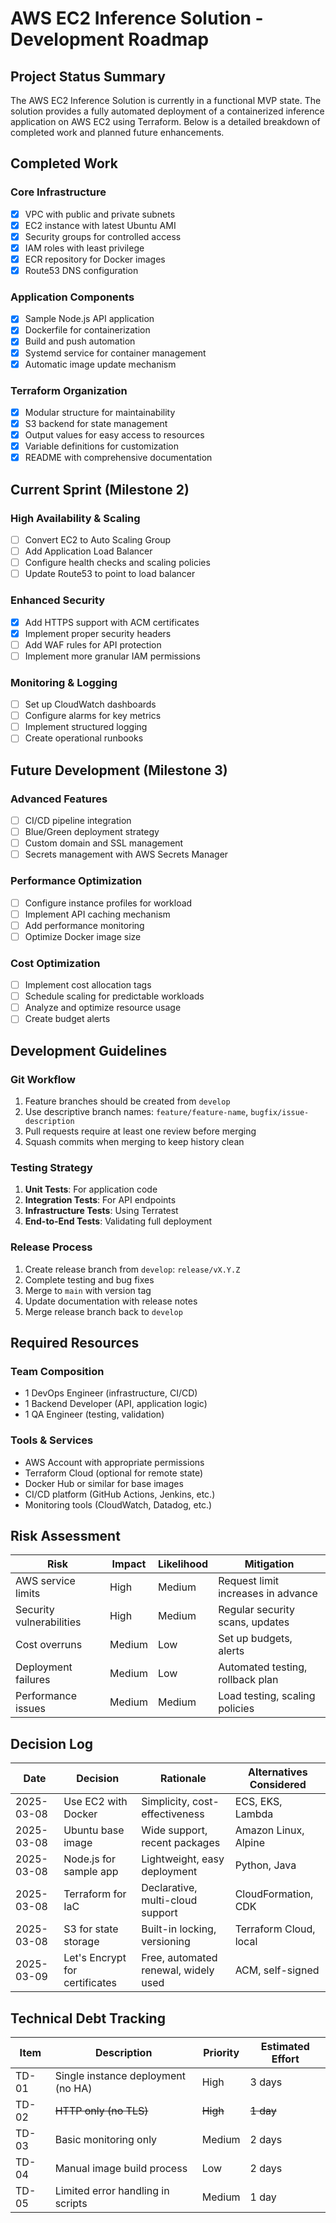 # AWS EC2 Inference Solution - Development Roadmap

## Project Status Summary

The AWS EC2 Inference Solution is currently in a functional MVP state. The solution provides a fully automated deployment of a containerized inference application on AWS EC2 using Terraform. Below is a detailed breakdown of completed work and planned future enhancements.

## Completed Work

### Core Infrastructure

- [x] VPC with public and private subnets
- [x] EC2 instance with latest Ubuntu AMI
- [x] Security groups for controlled access
- [x] IAM roles with least privilege
- [x] ECR repository for Docker images
- [x] Route53 DNS configuration

### Application Components

- [x] Sample Node.js API application
- [x] Dockerfile for containerization
- [x] Build and push automation
- [x] Systemd service for container management
- [x] Automatic image update mechanism

### Terraform Organization

- [x] Modular structure for maintainability
- [x] S3 backend for state management
- [x] Output values for easy access to resources
- [x] Variable definitions for customization
- [x] README with comprehensive documentation

## Current Sprint (Milestone 2)

### High Availability & Scaling

- [ ] Convert EC2 to Auto Scaling Group
- [ ] Add Application Load Balancer
- [ ] Configure health checks and scaling policies
- [ ] Update Route53 to point to load balancer

### Enhanced Security

- [x] Add HTTPS support with ACM certificates
- [x] Implement proper security headers
- [ ] Add WAF rules for API protection
- [ ] Implement more granular IAM permissions

### Monitoring & Logging

- [ ] Set up CloudWatch dashboards
- [ ] Configure alarms for key metrics
- [ ] Implement structured logging
- [ ] Create operational runbooks

## Future Development (Milestone 3)

### Advanced Features

- [ ] CI/CD pipeline integration
- [ ] Blue/Green deployment strategy
- [ ] Custom domain and SSL management
- [ ] Secrets management with AWS Secrets Manager

### Performance Optimization

- [ ] Configure instance profiles for workload
- [ ] Implement API caching mechanism
- [ ] Add performance monitoring
- [ ] Optimize Docker image size

### Cost Optimization

- [ ] Implement cost allocation tags
- [ ] Schedule scaling for predictable workloads
- [ ] Analyze and optimize resource usage
- [ ] Create budget alerts

## Development Guidelines

### Git Workflow

1. Feature branches should be created from `develop`
2. Use descriptive branch names: `feature/feature-name`, `bugfix/issue-description`
3. Pull requests require at least one review before merging
4. Squash commits when merging to keep history clean

### Testing Strategy

1. **Unit Tests**: For application code
2. **Integration Tests**: For API endpoints
3. **Infrastructure Tests**: Using Terratest
4. **End-to-End Tests**: Validating full deployment

### Release Process

1. Create release branch from `develop`: `release/vX.Y.Z`
2. Complete testing and bug fixes
3. Merge to `main` with version tag
4. Update documentation with release notes
5. Merge release branch back to `develop`

## Required Resources

### Team Composition

- 1 DevOps Engineer (infrastructure, CI/CD)
- 1 Backend Developer (API, application logic)
- 1 QA Engineer (testing, validation)

### Tools & Services

- AWS Account with appropriate permissions
- Terraform Cloud (optional for remote state)
- Docker Hub or similar for base images
- CI/CD platform (GitHub Actions, Jenkins, etc.)
- Monitoring tools (CloudWatch, Datadog, etc.)

## Risk Assessment

| Risk                     | Impact | Likelihood | Mitigation                         |
| ------------------------ | ------ | ---------- | ---------------------------------- |
| AWS service limits       | High   | Medium     | Request limit increases in advance |
| Security vulnerabilities | High   | Medium     | Regular security scans, updates    |
| Cost overruns            | Medium | Low        | Set up budgets, alerts             |
| Deployment failures      | Medium | Low        | Automated testing, rollback plan   |
| Performance issues       | Medium | Medium     | Load testing, scaling policies     |

## Decision Log

| Date       | Decision                       | Rationale                             | Alternatives Considered |
| ---------- | ------------------------------ | ------------------------------------- | ----------------------- |
| 2025-03-08 | Use EC2 with Docker            | Simplicity, cost-effectiveness        | ECS, EKS, Lambda        |
| 2025-03-08 | Ubuntu base image              | Wide support, recent packages         | Amazon Linux, Alpine    |
| 2025-03-08 | Node.js for sample app         | Lightweight, easy deployment          | Python, Java            |
| 2025-03-08 | Terraform for IaC              | Declarative, multi-cloud support      | CloudFormation, CDK     |
| 2025-03-08 | S3 for state storage           | Built-in locking, versioning          | Terraform Cloud, local  |
| 2025-03-09 | Let's Encrypt for certificates | Free, automated renewal, widely used  | ACM, self-signed        |

## Technical Debt Tracking

| Item  | Description                        | Priority | Estimated Effort |
| ----- | ---------------------------------- | -------- | ---------------- |
| TD-01 | Single instance deployment (no HA) | High     | 3 days           |
| TD-02 | ~~HTTP only (no TLS)~~             | ~~High~~ | ~~1 day~~        |
| TD-03 | Basic monitoring only              | Medium   | 2 days           |
| TD-04 | Manual image build process         | Low      | 2 days           |
| TD-05 | Limited error handling in scripts  | Medium   | 1 day            |
